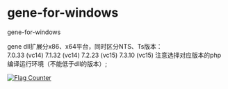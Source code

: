 # gene-for-windows
gene-for-windows

gene dll扩展分x86、x64平台，同时区分NTS、Ts版本：  
7.0.33 (vc14) 
7.1.32 (vc14) 
7.2.23 (vc15) 
7.3.10 (vc15) 
注意选择对应版本的php编译运行环境（不能低于dll的版本）;

<a href="https://info.flagcounter.com/AEYx"><img src="https://s11.flagcounter.com/count2/AEYx/bg_FFFFFF/txt_000000/border_CCCCCC/columns_2/maxflags_10/viewers_0/labels_1/pageviews_1/flags_0/percent_0/" alt="Flag Counter" border="0"></a>
